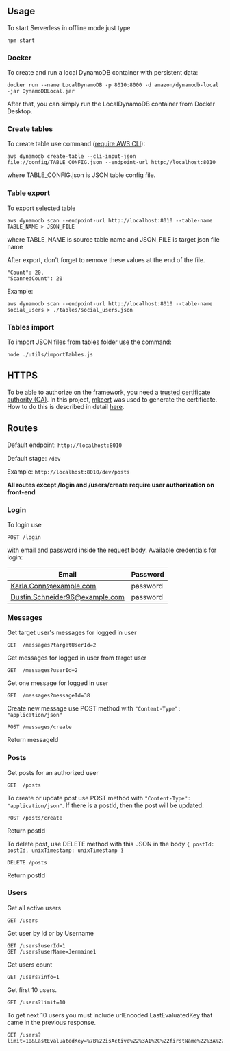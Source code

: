 ## Usage

To start Serverless in offline mode just type

```
npm start
```

### Docker

To create and run a local DynamoDB container with persistent data:

```
docker run --name LocalDynamoDB -p 8010:8000 -d amazon/dynamodb-local -jar DynamoDBLocal.jar
```

After that, you can simply run the LocalDynamoDB container from Docker Desktop.

### Create tables

To create table use command ([require AWS CLI](https://aws.amazon.com/cli/)):

```
aws dynamodb create-table --cli-input-json file://config/TABLE_CONFIG.json --endpoint-url http://localhost:8010
```

where TABLE_CONFIG.json is JSON table config file.

### Table export

To export selected table

```
aws dynamodb scan --endpoint-url http://localhost:8010 --table-name TABLE_NAME > JSON_FILE
```

where TABLE_NAME is source table name and JSON_FILE is target json file name

After export, don't forget to remove these values at the end of the file.

```
"Count": 20,
"ScannedCount": 20
```

Example:

```
aws dynamodb scan --endpoint-url http://localhost:8010 --table-name social_users > ./tables/social_users.json
```

### Tables import

To import JSON files from tables folder use the command:

```
node ./utils/importTables.js
```

## HTTPS

To be able to authorize on the framework, you need a [trusted certificate authority (CA)](https://en.wikipedia.org/wiki/Certificate_authority). In this project, [mkcert](https://github.com/FiloSottile/mkcert) was used to generate the certificate. How to do this is described in detail [here](https://web.dev/how-to-use-local-https/).

## Routes

Default endpoint: `http://localhost:8010`

Default stage: `/dev`

Example: `http://localhost:8010/dev/posts`

**All routes except /login and /users/create require user authorization on front-end**

### Login

To login use

```
POST /login
```

with email and password inside the request body. Available credentials for login:

| Email                          | Password |
| ------------------------------ | -------- |
| Karla.Conn@example.com         | password |
| Dustin.Schneider96@example.com | password |

### Messages

Get target user's messages for logged in user

```
GET  /messages?targetUserId=2
```

Get messages for logged in user from target user

```
GET  /messages?userId=2
```

Get one message for logged in user

```
GET  /messages?messageId=38
```

Create new message use POST method with `"Content-Type": "application/json"`

```
POST /messages/create
```

Return messageId

### Posts

Get posts for an authorized user

```
GET  /posts
```

To create or update post use POST method with `"Content-Type": "application/json"`. If there is a postId, then the post will be updated.

```
POST /posts/create
```

Return postId

To delete post, use DELETE method with this JSON in the body `{ postId: postId, unixTimestamp: unixTimestamp }`

```
DELETE /posts
```

Return postId

### Users

Get all active users

```
GET /users
```

Get user by Id or by Username

```
GET /users?userId=1
GET /users?userName=Jermaine1
```

Get users count

```
GET /users?info=1

```

Get first 10 users.

```
GET /users?limit=10
```

To get next 10 users you must include urlEncoded LastEvaluatedKey that came in the previous response.

```
GET /users?limit=10&LastEvaluatedKey=%7B%22isActive%22%3A1%2C%22firstName%22%3A%22Carla%22%2C%22userId%22%3A19%7D

```

